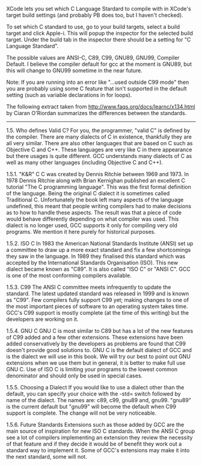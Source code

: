 XCode lets you set which C Language Stardard to compile with in XCode's target build settings (and probably PB does too, but I haven't checked).

To set which C standard to use, go to your build targets, select a build target and click Apple-i. This will popup the inspector for the selected build target. Under the build tab in the inspector there should be a setting for "C Language Standard".

The possible values are ANSI-C, C89, C99, GNU89, GNU99, Compiler Default. I believe the compiler default for gcc at the moment is GNU89, but this will change to GNU99 sometime in the near future.

Note: If you are running into an error like "...used outside C99 mode" then you are probably using some C feature that isn't supported in the default setting (such as variable declarations in for loops).

The following extract taken from http://www.faqs.org/docs/learnc/x134.html by Ciaran O'Riordan summarizes the differences between the standards.


----

1.5. Who defines Valid C?
For you, the programmer, "valid C" is defined by the compiler. There are many dialects of C in existence, thankfully they are all very similar. There are also other languages that are based on C such as Objective C and C++. These languages are very like C in there appearance but there usages is quite different. GCC understands many dialects of C as well as many other languages (including Objective C and C++).

1.5.1. "K&R" C
C was created by Dennis Ritchie between 1969 and 1973. In 1978 Dennis Ritchie along with Brian Kernighan published an excellent C tutorial "The C programming language". This was the first formal definition of the language. Being the original C dialect it is sometimes called Traditional C. Unfortunately the book left many aspects of the language undefined, this meant that people writing compilers had to make decisions as to how to handle these aspects. The result was that a piece of code would behave differently depending on what compiler was used. This dialect is no longer used, GCC supports it only for compiling very old programs. We mention it here purely for historical purposes.

1.5.2. ISO C
In 1983 the American National Standards Institute (ANSI) set up a committee to draw up a more exact standard and fix a few shortcomings they saw in the language. In 1989 they finalised this standard which was accepted by the International Standards Organisation (ISO). This new dialect became known as "C89". It is also called "ISO C" or "ANSI C". GCC is one of the most conforming compilers available.

1.5.3. C99
The ANSI C committee meets infrequently to update the standard. The latest updated standard was released in 1999 and is known as "C99". Few compilers fully support C99 yet; making changes to one of the most important pieces of software to an operating system takes time. GCC's C99 support is mostly complete (at the time of this writing) but the developers are working on it.

1.5.4. GNU C
GNU C is most similar to C89 but has a lot of the new features of C99 added and a few other extensions. These extensions have been added conservatively by the developers as problems are found that C99 doesn't provide good solutions to. GNU C is the default dialect of GCC and is the dialect we will use in this book. We will try our best to point out GNU extensions when we use them but in general, it is better to make full use GNU C. Use of ISO C is limiting your programs to the lowest common denominator and should only be used in special cases.

1.5.5. Choosing a Dialect
If you would like to use a dialect other than the default, you can specify your choice with the -std= switch followed by name of the dialect. The names are: c89, c99, gnu89 and, gnu99. "gnu89" is the current default but "gnu99" will become the default when C99 support is complete. The change will not be very noticeable.

1.5.6. Future Standards
Extensions such as those added by GCC are the main source of inspiration for new ISO C standards. When the ANSI C group see a lot of compilers implementing an extension they review the necessity of that feature and if they decide it would be of benefit they work out a standard way to implement it. Some of GCC's extensions may make it into the next standard, some will not.
